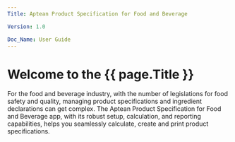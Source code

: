 ```yaml
---
Title: Aptean Product Specification for Food and Beverage

Version: 1.0

Doc_Name: User Guide
---
```


# Welcome to the {{ page.Title }}

For the food and beverage industry, with the number of legislations for food safety and quality, managing product specifications and ingredient declarations can get complex.
The Aptean Product Specification for Food and Beverage app, with its robust setup, calculation, and reporting capabilities, helps you seamlessly calculate, create and print product specifications.

